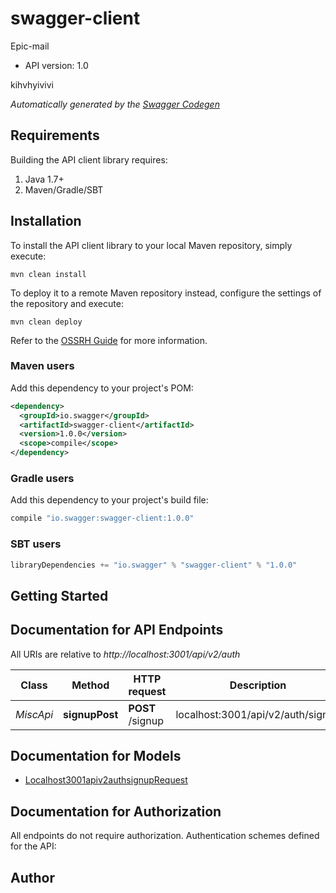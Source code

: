 # swagger-client

Epic-mail
- API version: 1.0

kihvhyivivi


*Automatically generated by the [Swagger Codegen](https://github.com/swagger-api/swagger-codegen)*

## Requirements

Building the API client library requires:
1. Java 1.7+
2. Maven/Gradle/SBT

## Installation

To install the API client library to your local Maven repository, simply execute:

```shell
mvn clean install
```

To deploy it to a remote Maven repository instead, configure the settings of the repository and execute:

```shell
mvn clean deploy
```

Refer to the [OSSRH Guide](http://central.sonatype.org/pages/ossrh-guide.html) for more information.

### Maven users

Add this dependency to your project's POM:

```xml
<dependency>
  <groupId>io.swagger</groupId>
  <artifactId>swagger-client</artifactId>
  <version>1.0.0</version>
  <scope>compile</scope>
</dependency>
```

### Gradle users

Add this dependency to your project's build file:

```groovy
compile "io.swagger:swagger-client:1.0.0"
```

### SBT users

```scala
libraryDependencies += "io.swagger" % "swagger-client" % "1.0.0"
```

## Getting Started

## Documentation for API Endpoints

All URIs are relative to *http://localhost:3001/api/v2/auth*

Class | Method | HTTP request | Description
------------ | ------------- | ------------- | -------------
*MiscApi* | **signupPost** | **POST** /signup | localhost:3001/api/v2/auth/signup


## Documentation for Models

 - [Localhost3001apiv2authsignupRequest](Localhost3001apiv2authsignupRequest.md)


## Documentation for Authorization

All endpoints do not require authorization.
Authentication schemes defined for the API:

## Author


